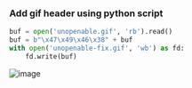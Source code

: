 ### Add gif header using python script

```py
buf = open('unopenable.gif', 'rb').read()
buf = b"\x47\x49\x46\x38" + buf
with open('unopenable-fix.gif', 'wb') as fd:
    fd.write(buf)
```

![image](https://github.com/ckc9759/CTF_resources/assets/95117634/9cc7140b-b368-4e34-9b70-d893c4ab08f6)
